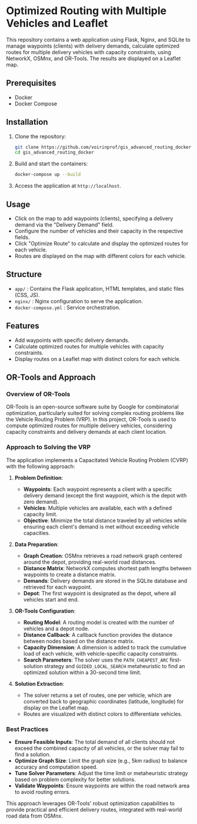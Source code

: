 # Optimized Routing with Multiple Vehicles and Leaflet

This repository contains a web application using Flask, Nginx, and SQLite to manage waypoints (clients) with delivery demands, calculate optimized routes for multiple delivery vehicles with capacity constraints, using NetworkX, OSMnx, and OR-Tools. The results are displayed on a Leaflet map.

## Prerequisites
- Docker
- Docker Compose

## Installation
1. Clone the repository:
   ```bash
   git clone https://github.com/voirinprof/gis_advanced_routing_docker.git
   cd gis_advanced_routing_docker
   ```
2. Build and start the containers:
   ```bash
   docker-compose up --build
   ```
3. Access the application at `http://localhost`.

## Usage
- Click on the map to add waypoints (clients), specifying a delivery demand via the "Delivery Demand" field.
- Configure the number of vehicles and their capacity in the respective fields.
- Click "Optimize Route" to calculate and display the optimized routes for each vehicle.
- Routes are displayed on the map with different colors for each vehicle.

## Structure
- `app/` : Contains the Flask application, HTML templates, and static files (CSS, JS).
- `nginx/` : Nginx configuration to serve the application.
- `docker-compose.yml` : Service orchestration.

## Features
- Add waypoints with specific delivery demands.
- Calculate optimized routes for multiple vehicles with capacity constraints.
- Display routes on a Leaflet map with distinct colors for each vehicle.

## OR-Tools and Approach

### Overview of OR-Tools
OR-Tools is an open-source software suite by Google for combinatorial optimization, particularly suited for solving complex routing problems like the Vehicle Routing Problem (VRP). In this project, OR-Tools is used to compute optimized routes for multiple delivery vehicles, considering capacity constraints and delivery demands at each client location.

### Approach to Solving the VRP
The application implements a Capacitated Vehicle Routing Problem (CVRP) with the following approach:

1. **Problem Definition**:
   - **Waypoints**: Each waypoint represents a client with a specific delivery demand (except the first waypoint, which is the depot with zero demand).
   - **Vehicles**: Multiple vehicles are available, each with a defined capacity limit.
   - **Objective**: Minimize the total distance traveled by all vehicles while ensuring each client's demand is met without exceeding vehicle capacities.

2. **Data Preparation**:
   - **Graph Creation**: OSMnx retrieves a road network graph centered around the depot, providing real-world road distances.
   - **Distance Matrix**: NetworkX computes shortest path lengths between waypoints to create a distance matrix.
   - **Demands**: Delivery demands are stored in the SQLite database and retrieved for each waypoint.
   - **Depot**: The first waypoint is designated as the depot, where all vehicles start and end.

3. **OR-Tools Configuration**:
   - **Routing Model**: A routing model is created with the number of vehicles and a depot node.
   - **Distance Callback**: A callback function provides the distance between nodes based on the distance matrix.
   - **Capacity Dimension**: A dimension is added to track the cumulative load of each vehicle, with vehicle-specific capacity constraints.
   - **Search Parameters**: The solver uses the `PATH_CHEAPEST_ARC` first-solution strategy and `GUIDED_LOCAL_SEARCH` metaheuristic to find an optimized solution within a 30-second time limit.

4. **Solution Extraction**:
   - The solver returns a set of routes, one per vehicle, which are converted back to geographic coordinates (latitude, longitude) for display on the Leaflet map.
   - Routes are visualized with distinct colors to differentiate vehicles.

### Best Practices
- **Ensure Feasible Inputs**: The total demand of all clients should not exceed the combined capacity of all vehicles, or the solver may fail to find a solution.
- **Optimize Graph Size**: Limit the graph size (e.g., 5km radius) to balance accuracy and computation speed.
- **Tune Solver Parameters**: Adjust the time limit or metaheuristic strategy based on problem complexity for better solutions.
- **Validate Waypoints**: Ensure waypoints are within the road network area to avoid routing errors.

This approach leverages OR-Tools' robust optimization capabilities to provide practical and efficient delivery routes, integrated with real-world road data from OSMnx.